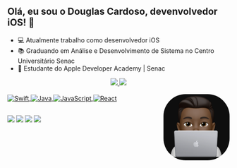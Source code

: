 ## Olá, eu sou o Douglas Cardoso, devenvolvedor iOS! 👋

- 💻 Atualmente trabalho como desenvolvedor iOS
- 📚 Graduando em Análise e Desenvolvimento de Sistema no Centro Universitário Senac
- 🍎 Estudante do Apple Developer Academy | Senac

<div align="center">
  <a href="https://github.com/douglascf12">
  <img height="180em" src="https://github-readme-stats.vercel.app/api?username=douglascf12&show_icons=true&theme=dracula&include_all_commits=true&count_private=true"/>
  <img height="180em" src="https://github-readme-stats.vercel.app/api/top-langs/?username=douglascf12&layout=compact&langs_count=7&theme=dracula"/>
</div>
 
 <div style="display: inline_block"><br>
  <img align="center" alt="Swift" height="30" width="40" src="https://cdn.jsdelivr.net/gh/devicons/devicon/icons/swift/swift-original.svg">
  <img align="center" alt="Java" height="30" width="40" src="https://cdn.jsdelivr.net/gh/devicons/devicon/icons/java/java-original.svg">
  <img align="center" alt="JavaScript" height="30" width="40" src="https://cdn.jsdelivr.net/gh/devicons/devicon/icons/javascript/javascript-original.svg">
  <img align="center" alt="React" height="30" width="40" src="https://cdn.jsdelivr.net/gh/devicons/devicon/icons/react/react-original.svg">
  <img align="right" alt="Rafa-pic" height="150" style="border-radius:50px;" src="https://github.com/douglascf12/douglascf12/blob/master/dougapple.png?width=676&height=676">
</div>
 
 ##
 
 <div>
  <a href="https://www.linkedin.com/in/douglascf12" target="_blank"><img src="https://img.shields.io/badge/LinkedIn-0077B5?style=for-the-badge&logo=linkedin&logoColor=white" target="_blank"></a>
  <a href="https://api.whatsapp.com/send?phone=seu_telefone_55+11+960767046&text=Hello!" target="-blank"><img src="https://img.shields.io/badge/WhatsApp-25D366?style=for-the-badge&logo=whatsapp&logoColor=white" target="_blank"></a>
  <a href="https://instagram.com/douglascf12" target="_blank"><img src="https://img.shields.io/badge/-Instagram-%23E4405F?style=for-the-badge&logo=instagram&logoColor=white" target="_blank"></a>
  <a href = "mailto:douglascf12@live.com"><img src="https://img.shields.io/badge/-Gmail-%23333?style=for-the-badge&logo=gmail&logoColor=white" target="_blank"></a>
</div>
